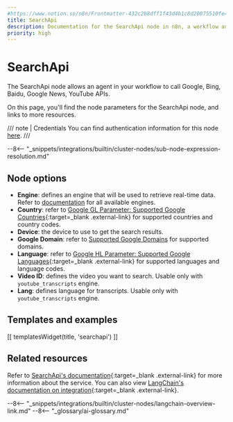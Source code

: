 ```yaml
---
#https://www.notion.so/n8n/Frontmatter-432c2b8dff1f43d4b1c8d20075510fe4
title: SearchApi
description: Documentation for the SearchApi node in n8n, a workflow automation platform. Includes details of operations and configuration, and links to examples and credentials information.
priority: high
---
```


# SearchApi

The SearchApi node allows an agent in your workflow to call Google, Bing, Baidu, Google News, YouTube APIs.

On this page, you'll find the node parameters for the SearchApi node, and links to more resources.

/// note | Credentials
You can find authentication information for this node [here](/integrations/builtin/credentials/searchapi/).
///

--8<-- "_snippets/integrations/builtin/cluster-nodes/sub-node-expression-resolution.md"

## Node options

* **Engine**: defines an engine that will be used to retrieve real-time data. Refer to [documentation](https://www.searchapi.io/docs/google) for all available engines.
* **Country**: refer to [Google GL Parameter: Supported Google Countries](https://www.searchapi.io/docs/parameters/google/gl){:target=_blank .external-link} for supported countries and country codes.
* **Device**: the device to use to get the search results.
* **Google Domain**: refer to [Supported Google Domains](https://www.searchapi.io/docs/parameters/google/domain) for supported domains.
* **Language**: refer to [Google HL Parameter: Supported Google Languages](https://www.searchapi.io/docs/parameters/google/hl){:target=_blank .external-link} for supported languages and language codes.
* **Video ID**: defines the video you want to search. Usable only with `youtube_transcripts` engine.
* **Lang**: defines language for transcripts. Usable only with `youtube_transcripts` engine.

## Templates and examples

<!-- see https://www.notion.so/n8n/Pull-in-templates-for-the-integrations-pages-37c716837b804d30a33b47475f6e3780 -->
[[ templatesWidget(title, 'searchapi') ]]

## Related resources

Refer to [SearchApi's documentation](https://www.searchapi.io/){:target=_blank .external-link} for more information about the service. You can also view [LangChain's documentation on integration](https://js.langchain.com/docs/integrations/tools/searchapi/){:target=_blank .external-link}.

--8<-- "_snippets/integrations/builtin/cluster-nodes/langchain-overview-link.md"
--8<-- "_glossary/ai-glossary.md"
